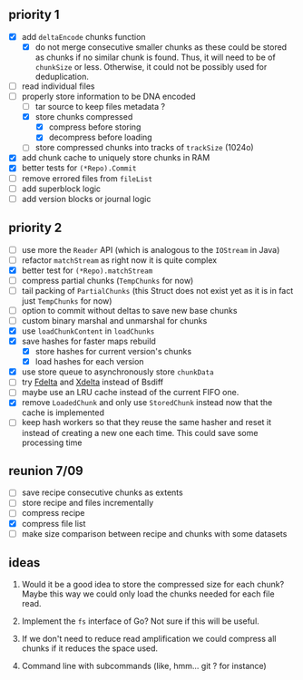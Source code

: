priority 1
----------
- [x] add `deltaEncode` chunks function
    - [x] do not merge consecutive smaller chunks as these could be stored as
        chunks if no similar chunk is found. Thus, it will need to be of
        `chunkSize` or less. Otherwise, it could not be possibly used for
        deduplication.
- [ ] read individual files
- [ ] properly store information to be DNA encoded
    - [ ] tar source to keep files metadata ?
    - [x] store chunks compressed
        - [x] compress before storing
        - [x] decompress before loading
    - [ ] store compressed chunks into tracks of `trackSize` (1024o)
- [x] add chunk cache to uniquely store chunks in RAM
- [x] better tests for `(*Repo).Commit`
- [ ] remove errored files from `fileList`
- [ ] add superblock logic
- [ ] add version blocks or journal logic

priority 2
----------
- [ ] use more the `Reader` API (which is analogous to the `IOStream` in Java)
- [ ] refactor `matchStream` as right now it is quite complex
- [x] better test for `(*Repo).matchStream`
- [ ] compress partial chunks (`TempChunks` for now)
- [ ] tail packing of `PartialChunks` (this Struct does not exist yet as it is in
    fact just `TempChunks` for now)
- [ ] option to commit without deltas to save new base chunks
- [ ] custom binary marshal and unmarshal for chunks
- [x] use `loadChunkContent` in `loadChunks`
- [x] save hashes for faster maps rebuild
    - [x] store hashes for current version's chunks
    - [x] load hashes for each version
- [x] use store queue to asynchronously store `chunkData`
- [ ] try [Fdelta](https://github.com/amlwwalker/fdelta) and
    [Xdelta](https://github.com/nine-lives-later/go-xdelta) instead of Bsdiff
- [ ] maybe use an LRU cache instead of the current FIFO one.
- [x] remove `LoadedChunk` and only use `StoredChunk` instead now that the cache
    is implemented
- [ ] keep hash workers so that they reuse the same hasher and reset it instead
    of creating a new one each time. This could save some processing time

reunion 7/09
------------
- [ ] save recipe consecutive chunks as extents
- [ ] store recipe and files incrementally
- [ ] compress recipe
- [x] compress file list
- [ ] make size comparison between recipe and chunks with some datasets

ideas
-----
1. Would it be a good idea to store the compressed size for each chunk?
    Maybe this way we could only load the chunks needed for each file read.

2. Implement the `fs` interface of Go? Not sure if this will be useful.

3. If we don't need to reduce read amplification we could compress all chunks if
    it reduces the space used.

4. Command line with subcommands (like, hmm... git ? for instance)
